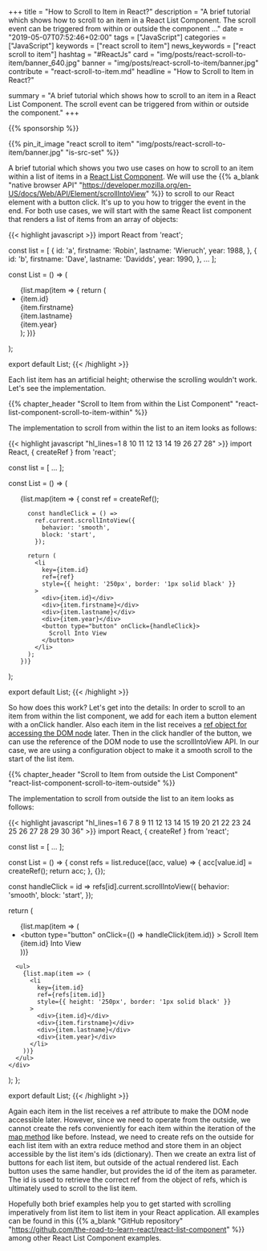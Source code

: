 +++
title = "How to Scroll to Item in React?"
description = "A brief tutorial which shows how to scroll to an item in a React List Component. The scroll event can be triggered from within or outside the component ..."
date = "2019-05-07T07:52:46+02:00"
tags = ["JavaScript"]
categories = ["JavaScript"]
keywords = ["react scroll to item"]
news_keywords = ["react scroll to item"]
hashtag = "#ReactJs"
card = "img/posts/react-scroll-to-item/banner_640.jpg"
banner = "img/posts/react-scroll-to-item/banner.jpg"
contribute = "react-scroll-to-item.md"
headline = "How to Scroll to Item in React?"

summary = "A brief tutorial which shows how to scroll to an item in a React List Component. The scroll event can be triggered from within or outside the component."
+++

{{% sponsorship %}}

{{% pin_it_image "react scroll to item" "img/posts/react-scroll-to-item/banner.jpg" "is-src-set" %}}

A brief tutorial which shows you two use cases on how to scroll to an item within a list of items in a [React List Component](https://www.robinwieruch.de/react-list-component/). We will use the {{% a_blank "native browser API" "https://developer.mozilla.org/en-US/docs/Web/API/Element/scrollIntoView" %}} to scroll to our React element with a button click. It's up to you how to trigger the event in the end. For both use cases, we will start with the same React list component that renders a list of items from an array of objects:

{{< highlight javascript >}}
import React from 'react';

const list = [
  {
    id: 'a',
    firstname: 'Robin',
    lastname: 'Wieruch',
    year: 1988,
  },
  {
    id: 'b',
    firstname: 'Dave',
    lastname: 'Davidds',
    year: 1990,
  },
  ...
];

const List = () => (
  <ul>
    {list.map(item => {
      return (
        <li
          key={item.id}
          style={{ height: '250px', border: '1px solid black' }}
        >
          <div>{item.id}</div>
          <div>{item.firstname}</div>
          <div>{item.lastname}</div>
          <div>{item.year}</div>
        </li>
      );
    })}
  </ul>
);

export default List;
{{< /highlight >}}

Each list item has an artificial height; otherwise the scrolling wouldn't work. Let's see the implementation.

{{% chapter_header "Scroll to Item from within the List Component" "react-list-component-scroll-to-item-within" %}}

The implementation to scroll from within the list to an item looks as follows:

{{< highlight javascript "hl_lines=1 8 10 11 12 13 14 19 26 27 28" >}}
import React, { createRef } from 'react';

const list = [ ... ];

const List = () => (
  <ul>
    {list.map(item => {
      const ref = createRef();

      const handleClick = () =>
        ref.current.scrollIntoView({
          behavior: 'smooth',
          block: 'start',
        });

      return (
        <li
          key={item.id}
          ref={ref}
          style={{ height: '250px', border: '1px solid black' }}
        >
          <div>{item.id}</div>
          <div>{item.firstname}</div>
          <div>{item.lastname}</div>
          <div>{item.year}</div>
          <button type="button" onClick={handleClick}>
            Scroll Into View
          </button>
        </li>
      );
    })}
  </ul>
);

export default List;
{{< /highlight >}}

So how does this work? Let's get into the details: In order to scroll to an item from within the list component, we add for each item a button element with a onClick handler. Also each item in the list receives a [ref object for accessing the DOM node](https://www.robinwieruch.de/react-ref-attribute-dom-node/) later. Then in the click handler of the button, we can use the reference of the DOM node to use the scrollIntoView API. In our case, we are using a configuration object to make it a smooth scroll to the start of the list item.

{{% chapter_header "Scroll to Item from outside the List Component" "react-list-component-scroll-to-item-outside" %}}

The implementation to scroll from outside the list to an item looks as follows:

{{< highlight javascript "hl_lines=1 6 7 8 9 11 12 13 14 15 19 20 21 22 23 24 25 26 27 28 29 30 36" >}}
import React, { createRef } from 'react';

const list = [ ... ];

const List = () => {
  const refs = list.reduce((acc, value) => {
    acc[value.id] = createRef();
    return acc;
  }, {});

  const handleClick = id =>
    refs[id].current.scrollIntoView({
      behavior: 'smooth',
      block: 'start',
    });

  return (
    <div>
      <ul>
        {list.map(item => (
          <li key={item.id}>
            <button
              type="button"
              onClick={() => handleClick(item.id)}
            >
              Scroll Item {item.id} Into View
            </button>
          </li>
        ))}
      </ul>

      <ul>
        {list.map(item => (
          <li
            key={item.id}
            ref={refs[item.id]}
            style={{ height: '250px', border: '1px solid black' }}
          >
            <div>{item.id}</div>
            <div>{item.firstname}</div>
            <div>{item.lastname}</div>
            <div>{item.year}</div>
          </li>
        ))}
      </ul>
    </div>
  );
};

export default List;
{{< /highlight >}}

Again each item in the list receives a ref attribute to make the DOM node accessible later. However, since we need to operate from the outside, we cannot create the refs conveniently for each item within the iteration of the [map method](https://www.robinwieruch.de/javascript-map-array/) like before. Instead, we need to create refs on the outside for each list item with an extra reduce method and store them in an object accessible by the list item's ids (dictionary). Then we create an extra list of buttons for each list item, but outside of the actual rendered list. Each button uses the same handler, but provides the id of the item as parameter. The id is used to retrieve the correct ref from the object of refs, which is ultimately used to scroll to the list item.

Hopefully both brief examples help you to get started with scrolling imperatively from list item to list item in your React application. All examples can be found in this {{% a_blank "GitHub repository" "https://github.com/the-road-to-learn-react/react-list-component" %}} among other React List Component examples.
